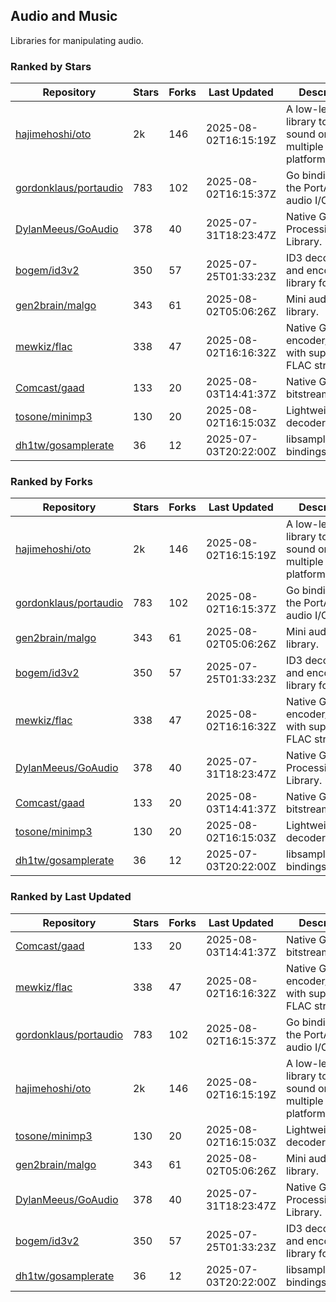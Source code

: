 ## Audio and Music

Libraries for manipulating audio.

### Ranked by Stars

| Repository | Stars | Forks | Last Updated | Description | 
|------------|-------|-------|--------------|-------------|
| [hajimehoshi/oto](https://github.com/hajimehoshi/oto) | 2k | 146 | 2025-08-02T16:15:19Z |  A low-level library to play sound on multiple platforms. |
| [gordonklaus/portaudio](https://github.com/gordonklaus/portaudio) | 783 | 102 | 2025-08-02T16:15:37Z |  Go bindings for the PortAudio audio I/O library. |
| [DylanMeeus/GoAudio](https://github.com/DylanMeeus/GoAudio) | 378 | 40 | 2025-07-31T18:23:47Z |  Native Go Audio Processing Library. |
| [bogem/id3v2](https://github.com/bogem/id3v2) | 350 | 57 | 2025-07-25T01:33:23Z |  ID3 decoding and encoding library for Go. |
| [gen2brain/malgo](https://github.com/gen2brain/malgo) | 343 | 61 | 2025-08-02T05:06:26Z |  Mini audio library. |
| [mewkiz/flac](https://github.com/mewkiz/flac) | 338 | 47 | 2025-08-02T16:16:32Z |  Native Go FLAC encoder/decoder with support for FLAC streams. |
| [Comcast/gaad](https://github.com/Comcast/gaad) | 133 | 20 | 2025-08-03T14:41:37Z |  Native Go AAC bitstream parser. |
| [tosone/minimp3](https://github.com/tosone/minimp3) | 130 | 20 | 2025-08-02T16:15:03Z |  Lightweight MP3 decoder library. |
| [dh1tw/gosamplerate](https://github.com/dh1tw/gosamplerate) | 36 | 12 | 2025-07-03T20:22:00Z |  libsamplerate bindings for go. |

### Ranked by Forks

| Repository | Stars | Forks | Last Updated | Description | 
|------------|-------|-------|--------------|-------------|
| [hajimehoshi/oto](https://github.com/hajimehoshi/oto) | 2k | 146 | 2025-08-02T16:15:19Z |  A low-level library to play sound on multiple platforms. |
| [gordonklaus/portaudio](https://github.com/gordonklaus/portaudio) | 783 | 102 | 2025-08-02T16:15:37Z |  Go bindings for the PortAudio audio I/O library. |
| [gen2brain/malgo](https://github.com/gen2brain/malgo) | 343 | 61 | 2025-08-02T05:06:26Z |  Mini audio library. |
| [bogem/id3v2](https://github.com/bogem/id3v2) | 350 | 57 | 2025-07-25T01:33:23Z |  ID3 decoding and encoding library for Go. |
| [mewkiz/flac](https://github.com/mewkiz/flac) | 338 | 47 | 2025-08-02T16:16:32Z |  Native Go FLAC encoder/decoder with support for FLAC streams. |
| [DylanMeeus/GoAudio](https://github.com/DylanMeeus/GoAudio) | 378 | 40 | 2025-07-31T18:23:47Z |  Native Go Audio Processing Library. |
| [Comcast/gaad](https://github.com/Comcast/gaad) | 133 | 20 | 2025-08-03T14:41:37Z |  Native Go AAC bitstream parser. |
| [tosone/minimp3](https://github.com/tosone/minimp3) | 130 | 20 | 2025-08-02T16:15:03Z |  Lightweight MP3 decoder library. |
| [dh1tw/gosamplerate](https://github.com/dh1tw/gosamplerate) | 36 | 12 | 2025-07-03T20:22:00Z |  libsamplerate bindings for go. |

### Ranked by Last Updated

| Repository | Stars | Forks | Last Updated | Description | 
|------------|-------|-------|--------------|-------------|
| [Comcast/gaad](https://github.com/Comcast/gaad) | 133 | 20 | 2025-08-03T14:41:37Z |  Native Go AAC bitstream parser. |
| [mewkiz/flac](https://github.com/mewkiz/flac) | 338 | 47 | 2025-08-02T16:16:32Z |  Native Go FLAC encoder/decoder with support for FLAC streams. |
| [gordonklaus/portaudio](https://github.com/gordonklaus/portaudio) | 783 | 102 | 2025-08-02T16:15:37Z |  Go bindings for the PortAudio audio I/O library. |
| [hajimehoshi/oto](https://github.com/hajimehoshi/oto) | 2k | 146 | 2025-08-02T16:15:19Z |  A low-level library to play sound on multiple platforms. |
| [tosone/minimp3](https://github.com/tosone/minimp3) | 130 | 20 | 2025-08-02T16:15:03Z |  Lightweight MP3 decoder library. |
| [gen2brain/malgo](https://github.com/gen2brain/malgo) | 343 | 61 | 2025-08-02T05:06:26Z |  Mini audio library. |
| [DylanMeeus/GoAudio](https://github.com/DylanMeeus/GoAudio) | 378 | 40 | 2025-07-31T18:23:47Z |  Native Go Audio Processing Library. |
| [bogem/id3v2](https://github.com/bogem/id3v2) | 350 | 57 | 2025-07-25T01:33:23Z |  ID3 decoding and encoding library for Go. |
| [dh1tw/gosamplerate](https://github.com/dh1tw/gosamplerate) | 36 | 12 | 2025-07-03T20:22:00Z |  libsamplerate bindings for go. |

